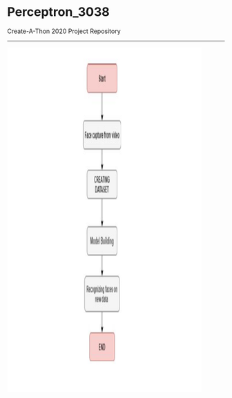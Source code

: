 # Perceptron_3038
Create-A-Thon 2020 Project Repository<hr>
<img src ="flowchart.JPG" height="800" width="450">
